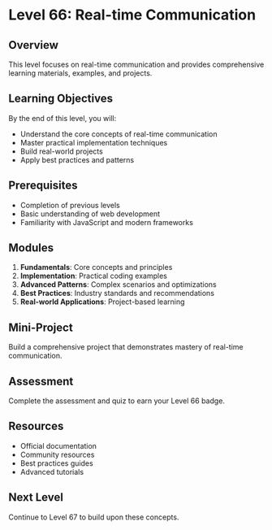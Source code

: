 # Level 66: Real-time Communication

## Overview
This level focuses on real-time communication and provides comprehensive learning materials, examples, and projects.

## Learning Objectives
By the end of this level, you will:
- Understand the core concepts of real-time communication
- Master practical implementation techniques
- Build real-world projects
- Apply best practices and patterns

## Prerequisites
- Completion of previous levels
- Basic understanding of web development
- Familiarity with JavaScript and modern frameworks

## Modules
1. **Fundamentals**: Core concepts and principles
2. **Implementation**: Practical coding examples
3. **Advanced Patterns**: Complex scenarios and optimizations
4. **Best Practices**: Industry standards and recommendations
5. **Real-world Applications**: Project-based learning

## Mini-Project
Build a comprehensive project that demonstrates mastery of real-time communication.

## Assessment
Complete the assessment and quiz to earn your Level 66 badge.

## Resources
- Official documentation
- Community resources
- Best practices guides
- Advanced tutorials

## Next Level
Continue to Level 67 to build upon these concepts.
